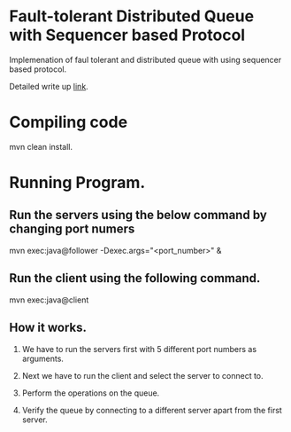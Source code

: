 # Fault-tolerant Distributed Queue with Sequencer based Protocol

Implemenation of faul tolerant and distributed queue with using sequencer based protocol.

Detailed write up [link](https://github.com/prashanth-thipparthi/fault_tolerant_queue/blob/master/ProgrammingAssignment2.pdf "Title").

# Compiling code
mvn clean install.

# Running Program.
## Run the servers using the below command by changing port numers
mvn exec:java@follower -Dexec.args="<port_number>" &
## Run the client using the following command.
mvn exec:java@client

## How it works.
1. We have to run the servers first with 5 different port numbers as arguments.

2. Next we have to run the client and select the server to connect to.

3. Perform the operations on the queue.

4. Verify the queue by connecting to a different server apart from the first server.
